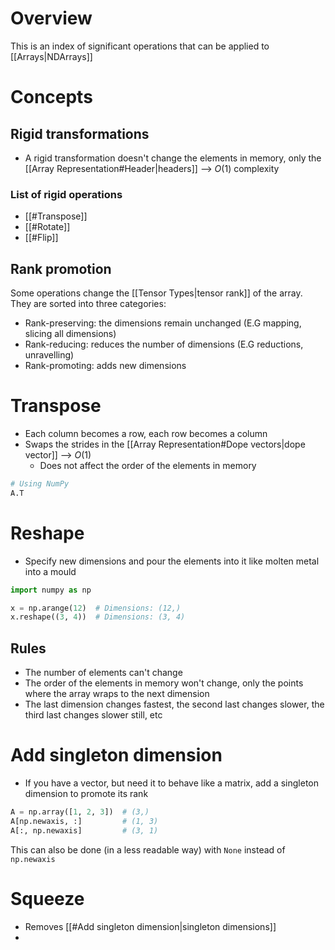 # Overview
This is an index of significant operations that can be applied to [[Arrays|NDArrays]]

# Concepts
## Rigid transformations
- A rigid transformation doesn't change the elements in memory, only the [[Array Representation#Header|headers]] --> $O(1)$ complexity

### List of rigid operations
- [[#Transpose]]
- [[#Rotate]]
- [[#Flip]]

## Rank promotion
Some operations change the [[Tensor Types|tensor rank]] of the array. They are sorted into three categories:
- Rank-preserving: the dimensions remain unchanged (E.G mapping, slicing all dimensions)
- Rank-reducing: reduces the number of dimensions (E.G reductions, unravelling)
- Rank-promoting: adds new dimensions

# Transpose
- Each column becomes a row, each row becomes a column
- Swaps the strides in the [[Array Representation#Dope vectors|dope vector]] --> $O(1)$
	- Does not affect the order of the elements in memory

```python
# Using NumPy
A.T
```

# Reshape
- Specify new dimensions and pour the elements into it like molten metal into a mould

```python
import numpy as np

x = np.arange(12)  # Dimensions: (12,)
x.reshape((3, 4))  # Dimensions: (3, 4)
```

## Rules
- The number of elements can't change
- The order of the elements in memory won't change, only the points where the array wraps to the next dimension
- The last dimension changes fastest, the second last changes slower, the third last changes slower still, etc

# Add singleton dimension
- If you have a vector, but need it to behave like a matrix, add a singleton dimension to promote its rank

```python
A = np.array([1, 2, 3])  # (3,)
A[np.newaxis, :]         # (1, 3)
A[:, np.newaxis]         # (3, 1)
```

This can also be done (in a less readable way) with `None` instead of `np.newaxis`

# Squeeze
- Removes [[#Add singleton dimension|singleton dimensions]]
- 